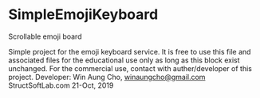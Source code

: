# SimpleEmojiKeyboard
Scrollable emoji board

Simple project for the emoji keyboard service.
 It is free to use this file and associated files
 for the educational use only as long as this block exist
 unchanged. For the commercial use, 
 contact with auther/developer of this project.
 Developer: Win Aung Cho, winaungcho@gmail.com
            StructSoftLab.com
            21-Oct, 2019
